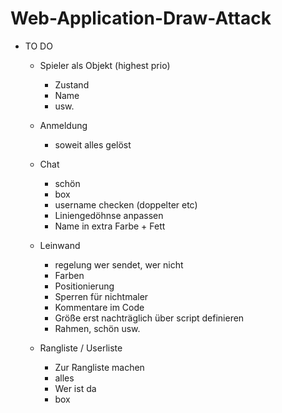 # Web-Application-Draw-Attack
* TO DO
        
    * Spieler als Objekt (highest prio)
        * Zustand
        * Name
        * usw.
        
    * Anmeldung
        * soweit alles gelöst
    
    * Chat
        * schön
        * box
        * username checken (doppelter etc)
        * Liniengedöhnse anpassen
        * Name in extra Farbe + Fett
        
    * Leinwand
        * regelung wer sendet, wer nicht
        * Farben
        * Positionierung
        * Sperren für nichtmaler
        * Kommentare im Code
        * Größe erst nachträglich über script definieren
        * Rahmen, schön usw.
        
    * Rangliste / Userliste
        * Zur Rangliste machen
        * alles
        * Wer ist da
        * box
    